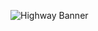 ![Highway Banner](https://camo.githubusercontent.com/326e94989ced0720460894e97d36883bb0eebae2757b1bbadd0797fa86edd747/68747470733a2f2f68632d63646e2e68656c312e796f75722d6f626a65637473746f726167652e636f6d2f732f76332f306262636361363866666133383435333030626237363934306638616439316664353364326436385f30362d33302d323032352d313631382e706e67)
